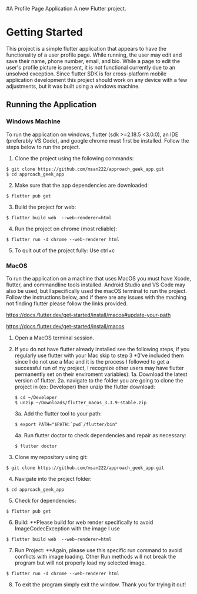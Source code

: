 #A Profile Page Application 
A new Flutter project.

# Getting Started

This project is a simple flutter application that appears to have the functionality of a user profile page. While running, the user may edit and save their name, phone number, email, and bio. While a page to edit the user's profile picture is present, it is not functional currently due to an unsolved exception. Since flutter SDK is for cross-platform mobile application development this project should work on any device with a few adjustments, but it was built using a windows machine.

## Running the Application

### Windows Machine

To run the application on windows, flutter (sdk >=2.18.5 <3.0.0), an IDE (preferably VS Code), and google chrome must first be installed. Follow the steps below to run the project. 

1. Clone the project using the following commands:

```
$ git clone https://github.com/msan222/approach_geek_app.git
$ cd approach_geek_app
```
2. Make sure that the app dependencies are downloaded:

```
$ flutter pub get
```
3. Build the project for web:

```
$ flutter build web  --web-renderer=html  
```
4. Run the project on chrome (most reliable):

```
$ flutter run -d chrome --web-renderer html
```
5. To quit out of the project fully: Use ctrl+c

### MacOS

To run the application on a machine that uses MacOS you must have Xcode, flutter, and commandline tools installed. Android Studio and VS Code may also be used, but I specifically used the macOS terminal to run the project. Follow the instructions below, and if there are any issues with the maching not finding flutter please follow the links provided. 

https://docs.flutter.dev/get-started/install/macos#update-your-path

https://docs.flutter.dev/get-started/install/macos

1. Open a MacOS terminal session. 

2. If you do not have flutter already installed see the following steps, if you regularly use flutter with your Mac skip to step 3 *(I've included them since I do not use a Mac and it is the process I followed to get a successful run of my project, I recognize other users may have flutter permanently set on their enviroment variables):
  1a. Download the latest version of flutter.
  2a. navigate to the folder you are going to clone the project in (ex: Developer) then unzip the flutter download:
    ```
    $ cd ~/Developer
    $ unzip ~/Downloads/flutter_macos_3.3.9-stable.zip
    ```
   3a. Add the flutter tool to your path:
   ```
   $ export PATH="$PATH:`pwd`/flutter/bin"
   ```
   4a. Run flutter doctor to check dependencies and repair as necessary:
   ```
   $ flutter doctor
   ```

3. Clone my repository using git:
```
$ git clone https://github.com/msan222/approach_geek_app.git
```

4. Navigate into the project folder:
```
$ cd approach_geek_app
```

5. Check for dependencies:
```
$ flutter pub get
```

6. Build: **Please build for web render specifically to avoid ImageCodecException with the image I use
```
$ flutter build web  --web-renderer=html
```

7. Run Project: **Again, please use this specific run command to avoid conflicts with image loading. Other Run methods will not break the program but will not properly load my selected image.
```
$ flutter run -d chrome --web-renderer html
```

8. To exit the program simply exit the window. Thank you for trying it out!

   


